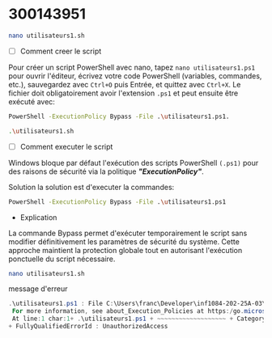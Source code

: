 

# 300143951

```sh
nano utilisateurs1.sh
```

- [ ] Comment creer le script

Pour créer un script PowerShell avec nano, tapez `nano utilisateurs1.ps1` pour ouvrir l'éditeur, écrivez votre code PowerShell (variables, commandes, etc.), sauvegardez avec `Ctrl+O` puis Entrée, et quittez avec `Ctrl+X`. Le fichier doit obligatoirement avoir l'extension `.ps1` et peut ensuite être exécuté avec:

```sh
PowerShell -ExecutionPolicy Bypass -File .\utilisateurs1.ps1.
```

```sh
.\utilisateurs1.sh
```

- [ ] Comment executer le script

Windows bloque par défaut l'exécution des scripts PowerShell `(.ps1)` pour des raisons de sécurité via la politique ***"ExecutionPolicy"***.

Solution la solution est d'executer la commandes:

```sh
PowerShell -ExecutionPolicy Bypass -File .\utilisateurs1.ps1
```

* Explication

La commande Bypass permet d'exécuter temporairement le script sans modifier définitivement les paramètres de sécurité du système. Cette approche maintient la protection globale tout en autorisant l'exécution ponctuelle du script nécessaire.

```sh
nano utilisateurs1.sh
```

message d'erreur

```powershell
.\utilisateurs1.ps1 : File C:\Users\franc\Developer\inf1084-202-25A-03\2.Utilisateurs\300143951\utilisateurs1.ps1 cannot be loaded because running scripts is disabled on this system.
 For more information, see about_Execution_Policies at https:/go.microsoft.com/fwlink/?LinkID=135170.
 At line:1 char:1+ .\utilisateurs1.ps1 + ~~~~~~~~~~~~~~~~~~~ + CategoryInfo          : SecurityError: (:) [], PSSecurityExceptio 
+ FullyQualifiedErrorId : UnauthorizedAccess
```
